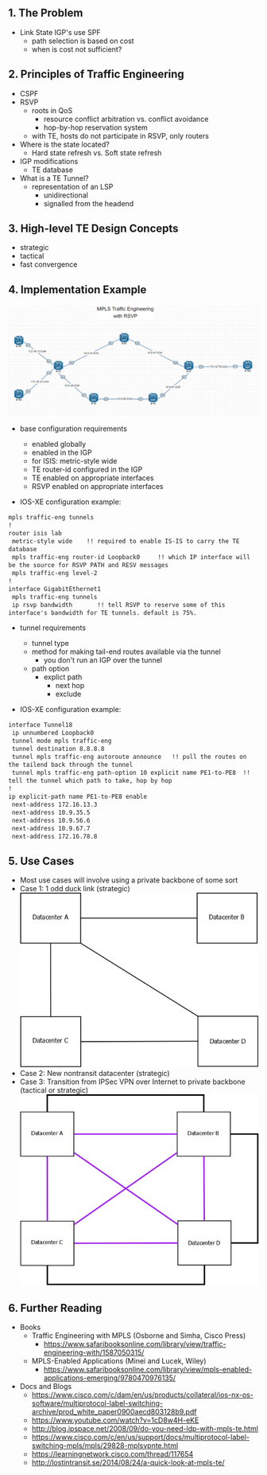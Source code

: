 ## 1. The Problem
  * Link State IGP's use SPF
    * path selection is based on cost
    * when is cost not sufficient?

## 2. Principles of Traffic Engineering
  * CSPF
  * RSVP
    * roots in QoS
      * resource conflict arbitration vs. conflict avoidance
      * hop-by-hop reservation system
    * with TE, hosts do not participate in RSVP, only routers
  * Where is the state located?
    * Hard state refresh vs. Soft state refresh
  * IGP modifications
    * TE database
  * What is a TE Tunnel?
    * representation of an LSP
      * unidirectional
      * signalled from the headend

## 3. High-level TE Design Concepts

  * strategic
  * tactical
  * fast convergence

## 4. Implementation Example

![TE Lab Topology](mpls-te-labtopology.png)

  * base configuration requirements
    * enabled globally
    * enabled in the IGP
    * for ISIS: metric-style wide
    * TE router-id configured in the IGP
    * TE enabled on appropriate interfaces
    * RSVP enabled on appropriate interfaces

  * IOS-XE configuration example:
```
mpls traffic-eng tunnels
!
router isis lab
 metric-style wide    !! required to enable IS-IS to carry the TE database
 mpls traffic-eng router-id Loopback0     !! which IP interface will be the source for RSVP PATH and RESV messages
 mpls traffic-eng level-2
!
interface GigabitEthernet1
 mpls traffic-eng tunnels
 ip rsvp bandwidth       !! tell RSVP to reserve some of this interface's bandwidth for TE tunnels. default is 75%.
```

  * tunnel requirements
    * tunnel type
    * method for making tail-end routes available via the tunnel
      * you don't run an IGP over the tunnel
    * path option
      * explict path
        * next hop
        * exclude

  * IOS-XE configuration example:
```
interface Tunnel18
 ip unnumbered Loopback0
 tunnel mode mpls traffic-eng
 tunnel destination 8.8.8.8
 tunnel mpls traffic-eng autoroute announce   !! pull the routes on the tailend back through the tunnel
 tunnel mpls traffic-eng path-option 10 explicit name PE1-to-PE8  !! tell the tunnel which path to take, hop by hop
!
ip explicit-path name PE1-to-PE8 enable
 next-address 172.16.13.3
 next-address 10.9.35.5
 next-address 10.9.56.6
 next-address 10.9.67.7
 next-address 172.16.78.8
```

## 5. Use Cases
  * Most use cases will involve using a private backbone of some sort
  * Case 1: 1 odd duck link (strategic)
![Case 1](mpls-te-case1.png)
  * Case 2: New nontransit datacenter (strategic)
  * Case 3: Transition from IPSec VPN over Internet to private backbone (tactical or strategic)
![Case 3](mpls-te-case3.png)

## 6. Further Reading
  * Books
    * Traffic Engineering with MPLS (Osborne and Simha, Cisco Press)
      * https://www.safaribooksonline.com/library/view/traffic-engineering-with/1587050315/
    * MPLS-Enabled Applications (Minei and Lucek, Wiley)
      * https://www.safaribooksonline.com/library/view/mpls-enabled-applications-emerging/9780470976135/
  * Docs and Blogs
    * https://www.cisco.com/c/dam/en/us/products/collateral/ios-nx-os-software/multiprotocol-label-switching-archive/prod_white_paper0900aecd803128b9.pdf
    * https://www.youtube.com/watch?v=1cD8w4H-eKE
    * http://blog.ipspace.net/2008/09/do-you-need-ldp-with-mpls-te.html
    * https://www.cisco.com/c/en/us/support/docs/multiprotocol-label-switching-mpls/mpls/29828-mplsvpnte.html
    * https://learningnetwork.cisco.com/thread/117654
    * http://lostintransit.se/2014/08/24/a-quick-look-at-mpls-te/
